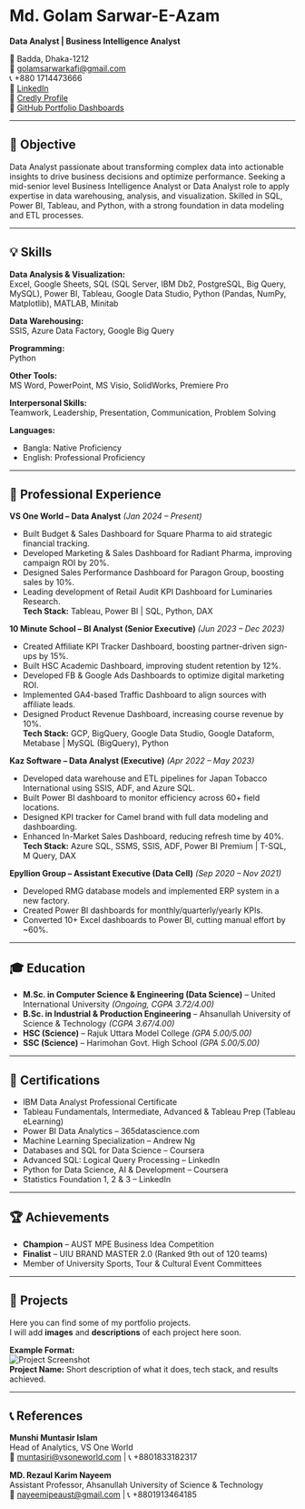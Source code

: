# Md. Golam Sarwar-E-Azam  
**Data Analyst | Business Intelligence Analyst**  

📍 Badda, Dhaka-1212  
📧 golamsarwarkafi@gmail.com  
📞 +880 1714473666  
🔗 [LinkedIn](https://www.linkedin.com/in/golam-sarwar-e-azam)  
🔗 [Credly Profile](https://www.credly.com/users/md-golam-sarwar-e-azam)  
🔗 [GitHub Portfolio Dashboards](https://github.com/Md-GolamSarwar-E-Azam/Portfolio-Dashboard-PDF-Files)  

---

## 🧠 Objective  
Data Analyst passionate about transforming complex data into actionable insights to drive business decisions and optimize performance. Seeking a mid-senior level Business Intelligence Analyst or Data Analyst role to apply expertise in data warehousing, analysis, and visualization. Skilled in SQL, Power BI, Tableau, and Python, with a strong foundation in data modeling and ETL processes.

---

## 💡 Skills  

**Data Analysis & Visualization:**  
Excel, Google Sheets, SQL (SQL Server, IBM Db2, PostgreSQL, Big Query, MySQL), Power BI, Tableau, Google Data Studio, Python (Pandas, NumPy, Matplotlib), MATLAB, Minitab  

**Data Warehousing:**  
SSIS, Azure Data Factory, Google Big Query  

**Programming:**  
Python  

**Other Tools:**  
MS Word, PowerPoint, MS Visio, SolidWorks, Premiere Pro  

**Interpersonal Skills:**  
Teamwork, Leadership, Presentation, Communication, Problem Solving  

**Languages:**  
- Bangla: Native Proficiency  
- English: Professional Proficiency  

---

## 💼 Professional Experience  

**VS One World – Data Analyst** *(Jan 2024 – Present)*  
- Built Budget & Sales Dashboard for Square Pharma to aid strategic financial tracking.  
- Developed Marketing & Sales Dashboard for Radiant Pharma, improving campaign ROI by 20%.  
- Designed Sales Performance Dashboard for Paragon Group, boosting sales by 10%.  
- Leading development of Retail Audit KPI Dashboard for Luminaries Research.  
**Tech Stack:** Tableau, Power BI | SQL, Python, DAX  

**10 Minute School – BI Analyst (Senior Executive)** *(Jun 2023 – Dec 2023)*  
- Created Affiliate KPI Tracker Dashboard, boosting partner-driven sign-ups by 15%.  
- Built HSC Academic Dashboard, improving student retention by 12%.  
- Developed FB & Google Ads Dashboards to optimize digital marketing ROI.  
- Implemented GA4-based Traffic Dashboard to align sources with affiliate leads.  
- Designed Product Revenue Dashboard, increasing course revenue by 10%.  
**Tech Stack:** GCP, BigQuery, Google Data Studio, Google Dataform, Metabase | MySQL (BigQuery), Python  

**Kaz Software – Data Analyst (Executive)** *(Apr 2022 – May 2023)*  
- Developed data warehouse and ETL pipelines for Japan Tobacco International using SSIS, ADF, and Azure SQL.  
- Built Power BI dashboard to monitor efficiency across 60+ field locations.  
- Designed KPI tracker for Camel brand with full data modeling and dashboarding.  
- Enhanced In-Market Sales Dashboard, reducing refresh time by 40%.  
**Tech Stack:** Azure SQL, SSMS, SSIS, ADF, Power BI Premium | T-SQL, M Query, DAX  

**Epyllion Group – Assistant Executive (Data Cell)** *(Sep 2020 – Nov 2021)*  
- Developed RMG database models and implemented ERP system in a new factory.  
- Created Power BI dashboards for monthly/quarterly/yearly KPIs.  
- Converted 10+ Excel dashboards to Power BI, cutting manual effort by ~60%.  

---

## 🎓 Education  

- **M.Sc. in Computer Science & Engineering (Data Science)** – United International University *(Ongoing, CGPA 3.72/4.00)*  
- **B.Sc. in Industrial & Production Engineering** – Ahsanullah University of Science & Technology *(CGPA 3.67/4.00)*  
- **HSC (Science)** – Rajuk Uttara Model College *(GPA 5.00/5.00)*  
- **SSC (Science)** – Harimohan Govt. High School *(GPA 5.00/5.00)*  

---

## 📜 Certifications  

- IBM Data Analyst Professional Certificate  
- Tableau Fundamentals, Intermediate, Advanced & Tableau Prep (Tableau eLearning)  
- Power BI Data Analytics – 365datascience.com  
- Machine Learning Specialization – Andrew Ng  
- Databases and SQL for Data Science – Coursera  
- Advanced SQL: Logical Query Processing – LinkedIn  
- Python for Data Science, AI & Development – Coursera  
- Statistics Foundation 1, 2 & 3 – LinkedIn  

---

## 🏆 Achievements  

- **Champion** – AUST MPE Business Idea Competition  
- **Finalist** – UIU BRAND MASTER 2.0 (Ranked 9th out of 120 teams)  
- Member of University Sports, Tour & Cultural Event Committees  

---

## 📂 Projects  

Here you can find some of my portfolio projects.  
I will add **images** and **descriptions** of each project here soon.  

**Example Format:**  
![Project Screenshot](image_link_here)  
**Project Name:** Short description of what it does, tech stack, and results achieved.

---

## 📞 References  

**Munshi Muntasir Islam**  
Head of Analytics, VS One World  
📧 muntasiri@vsoneworld.com | 📞 +8801833182317  

**MD. Rezaul Karim Nayeem**  
Assistant Professor, Ahsanullah University of Science & Technology  
📧 nayeemipeaust@gmail.com | 📞 +8801913464185  

